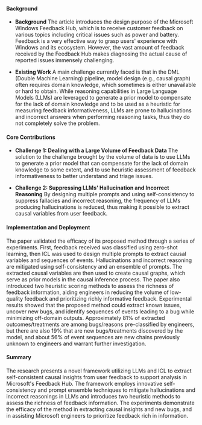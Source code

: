 #### Background
- **Background**
The article introduces the design purpose of the Microsoft Windows Feedback Hub, which is to receive customer feedback on various topics including critical issues such as power and battery. Feedback is a very effective way to grasp users' experience with Windows and its ecosystem. However, the vast amount of feedback received by the Feedback Hub makes diagnosing the actual cause of reported issues immensely challenging.

- **Existing Work**
A main challenge currently faced is that in the DML (Double Machine Learning) pipeline, model design (e.g., causal graph) often requires domain knowledge, which sometimes is either unavailable or hard to obtain. While reasoning capabilities in Large Language Models (LLMs) are leveraged to generate a prior model to compensate for the lack of domain knowledge and to be used as a heuristic for measuring feedback informativeness, LLMs are prone to hallucinations and incorrect answers when performing reasoning tasks, thus they do not completely solve the problem.

#### Core Contributions
  - **Challenge 1: Dealing with a Large Volume of Feedback Data**
The solution to the challenge brought by the volume of data is to use LLMs to generate a prior model that can compensate for the lack of domain knowledge to some extent, and to use heuristic assessment of feedback informativeness to better understand and triage issues.

  - **Challenge 2: Suppressing LLMs' Hallucination and Incorrect Reasoning**
By designing multiple prompts and using self-consistency to suppress fallacies and incorrect reasoning, the frequency of LLMs producing hallucinations is reduced, thus making it possible to extract causal variables from user feedback.

#### Implementation and Deployment
The paper validated the efficacy of its proposed method through a series of experiments. First, feedback received was classified using zero-shot learning, then ICL was used to design multiple prompts to extract causal variables and sequences of events. Hallucinations and incorrect reasoning are mitigated using self-consistency and an ensemble of prompts. The extracted causal variables are then used to create causal graphs, which serve as prior models in the causal inference process. The paper also introduced two heuristic scoring methods to assess the richness of feedback information, aiding engineers in reducing the volume of low-quality feedback and prioritizing richly informative feedback. Experimental results showed that the proposed method could extract known issues, uncover new bugs, and identify sequences of events leading to a bug while minimizing off-domain outputs. Approximately 81% of extracted outcomes/treatments are among bugs/reasons pre-classified by engineers, but there are also 19% that are new bugs/treatments discovered by the model, and about 56% of event sequences are new chains previously unknown to engineers and warrant further investigation.

#### Summary
The research presents a novel framework utilizing LLMs and ICL to extract self-consistent causal insights from user feedback to support analysis in Microsoft's Feedback Hub. The framework employs innovative self-consistency and prompt ensemble techniques to mitigate hallucinations and incorrect reasonings in LLMs and introduces two heuristic methods to assess the richness of feedback information. The experiments demonstrate the efficacy of the method in extracting causal insights and new bugs, and in assisting Microsoft engineers to prioritize feedback rich in information.